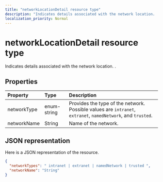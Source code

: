 ```yaml
---
title: "networkLocationDetail resource type"
description: "Indicates details associated with the network location. ."
localization_priority: Normal
---
```


# networkLocationDetail resource type
Indicates details associated with the network location. .



## Properties
| Property	   | Type	|Description|
|:---------------|:--------|:----------|
|networkType| enum-string |Provides the type of the network. Possible values are `intranet`, `extranet`, `namedNetwork`, and `trusted`.|
|networkName|String|Name of the network.|


## JSON representation

Here is a JSON representation of the resource.

<!-- {
  "blockType": "resource",
  "optionalProperties": [

  ],
  "@odata.type": "microsoft.graph.deviceDetail"
}-->

```json
{
  "networkTypes": " intranet | extranet | namedNetwork | trusted ",
  "networkName": "String"
}

```

<!-- uuid: 8fcb5dbc-d5aa-4681-8e31-b001d5168d79
2015-10-25 14:57:30 UTC -->
<!-- {
  "type": "#page.annotation",
  "description": "deviceDetail resource",
  "keywords": "",
  "section": "documentation",
  "tocPath": ""
}-->
